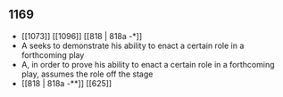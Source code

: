 ## 1169
- [[1073]] [[1096]] [[818 | 818a -*]] 
- A seeks to demonstrate his ability to enact a certain role in a forthcoming play
- A, in order to prove his ability to enact a certain role in a forthcoming play, assumes the role off the stage
- [[818 | 818a *-***]] [[625]] 

